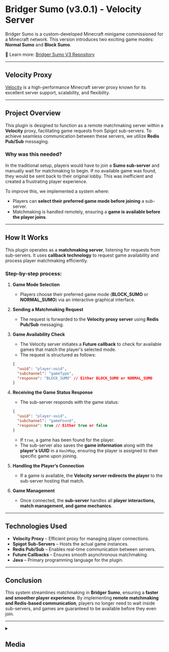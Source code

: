 # Bridger Sumo (v3.0.1) - Velocity Server

Bridger Sumo is a custom-developed Minecraft minigame commissioned for a Minecraft network. This version introduces two exciting game modes: **Normal Sumo** and **Block Sumo**.

🔗 Learn more: [Bridger Sumo V3 Repository](https://github.com/xdabdoub/BridgerSumo_V3)

---

## Velocity Proxy

[Velocity](https://github.com/PaperMC/Velocity) is a high-performance Minecraft server proxy known for its excellent server support, scalability, and flexibility.

---

## Project Overview

This plugin is designed to function as a remote matchmaking server within a **Velocity** proxy, facilitating game requests from Spigot sub-servers. To achieve seamless communication between these servers, we utilize **Redis Pub/Sub** messaging.

### Why was this needed?

In the traditional setup, players would have to join a **Sumo sub-server** and manually wait for matchmaking to begin. If no available game was found, they would be sent back to their original lobby. This was inefficient and created a frustrating player experience.

To improve this, we implemented a system where:
- Players can **select their preferred game mode before joining** a sub-server.
- Matchmaking is handled remotely, ensuring a **game is available before the player joins**.

---

## How It Works

This plugin operates as a **matchmaking server**, listening for requests from sub-servers. It uses **callback technology** to request game availability and process player matchmaking efficiently.

### Step-by-step process:

1. **Game Mode Selection**
   - Players choose their preferred game mode (**BLOCK_SUMO** or **NORMAL_SUMO**) via an interactive graphical interface.

2. **Sending a Matchmaking Request**
   - The request is forwarded to the **Velocity proxy server** using **Redis Pub/Sub** messaging.

3. **Game Availability Check**
   - The Velocity server initiates a **Future callback** to check for available games that match the player's selected mode.
   - The request is structured as follows:

   ```json
   {
     "uuid": "player-uuid",
     "subchannel": "gameType",
     "response": "BLOCK_SUMO" // Either BLOCK_SUMO or NORMAL_SUMO
   }
   ```

4. **Receiving the Game Status Response**
   - The sub-server responds with the game status:

   ```json
   {
     "uuid": "player-uuid",
     "subchannel": "gameFound",
     "response": true // Either true or false
   }
   ```
   - If `true`, a game has been found for the player.
   - The sub-server also saves the **game information** along with the **player's UUID** in a `HashMap`, ensuring the player is assigned to their specific game upon joining.

5. **Handling the Player’s Connection**
   - If a game is available, the **Velocity server redirects the player** to the sub-server hosting that match.

6. **Game Management**
   - Once connected, the **sub-server** handles all **player interactions, match management, and game mechanics**.

---

## Technologies Used

- **Velocity Proxy** – Efficient proxy for managing player connections.
- **Spigot Sub-Servers** – Hosts the actual game instances.
- **Redis Pub/Sub** – Enables real-time communication between servers.
- **Future Callbacks** – Ensures smooth asynchronous matchmaking.
- **Java** – Primary programming language for the plugin.

---

## Conclusion

This system streamlines matchmaking in **Bridger Sumo**, ensuring a **faster and smoother player experience**. By implementing **remote matchmaking and Redis-based communication**, players no longer need to wait inside sub-servers, and games are guaranteed to be available before they even join.

---

<details>
  <summary><h2>Media</h2></summary>
![No Game Found](https://media.discordapp.net/attachments/831831006351982592/1199249990162321438/image.png?ex=67c2b316&is=67c16196&hm=6d942e55709c19ab8a53b8b6d1b9f6812fe2cd784fd242dfdcebd7c0daaa69f6&=&format=webp&quality=lossless&width=616&height=52)
![Game Found](https://media.discordapp.net/attachments/831831006351982592/1199249891604574249/image.png?ex=67c2b2ff&is=67c1617f&hm=265a64f8c82cbba24a3b584c7ec99633393eac09d22213ff656c2f159dd5c640&=&format=webp&quality=lossless&width=669&height=44)
![Usage](https://media.discordapp.net/attachments/831831006351982592/1199249836390756412/image.png?ex=67c2b2f1&is=67c16171&hm=c934b08892620b5970fab8ae51f7e8eedd7e6980863e429d85d92f7ee04fa96b&=&format=webp&quality=lossless&width=435&height=32)
![Loaded Successfully](https://media.discordapp.net/attachments/831831006351982592/1198956444918239322/image.png?ex=67c2f334&is=67c1a1b4&hm=6b15a1ba0acfe97e61104a77152cb3da513fcbf01f1d89405af202cce42a5533&=&format=webp&quality=lossless&width=1184&height=30)
